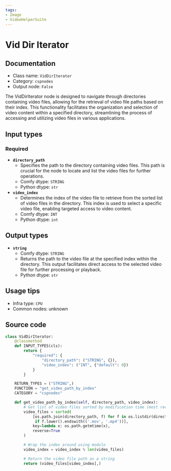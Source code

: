 ```yaml
---
tags:
- Image
- VideoHelperSuite
---
```


# Vid Dir Iterator
## Documentation
- Class name: `VidDirIterator`
- Category: `cspnodes`
- Output node: `False`

The VidDirIterator node is designed to navigate through directories containing video files, allowing for the retrieval of video file paths based on their index. This functionality facilitates the organization and selection of video content within a specified directory, streamlining the process of accessing and utilizing video files in various applications.
## Input types
### Required
- **`directory_path`**
    - Specifies the path to the directory containing video files. This path is crucial for the node to locate and list the video files for further operations.
    - Comfy dtype: `STRING`
    - Python dtype: `str`
- **`video_index`**
    - Determines the index of the video file to retrieve from the sorted list of video files in the directory. This index is used to select a specific video file, enabling targeted access to video content.
    - Comfy dtype: `INT`
    - Python dtype: `int`
## Output types
- **`string`**
    - Comfy dtype: `STRING`
    - Returns the path to the video file at the specified index within the directory. This output facilitates direct access to the selected video file for further processing or playback.
    - Python dtype: `str`
## Usage tips
- Infra type: `CPU`
- Common nodes: unknown


## Source code
```python
class VidDirIterator:
    @classmethod
    def INPUT_TYPES(cls):
        return {
            "required": {
                "directory_path": ("STRING", {}),
                "video_index": ("INT", {"default": 0})
            }
        }

    RETURN_TYPES = ("STRING",)
    FUNCTION = "get_video_path_by_index"
    CATEGORY = "cspnodes"

    def get_video_path_by_index(self, directory_path, video_index):
        # Get list of video files sorted by modification time (most recent first)
        video_files = sorted(
            [os.path.join(directory_path, f) for f in os.listdir(directory_path)
             if f.lower().endswith(('.mov', '.mp4'))],
            key=lambda x: os.path.getmtime(x),
            reverse=True
        )

        # Wrap the index around using modulo
        video_index = video_index % len(video_files)

        # Return the video file path as a string
        return (video_files[video_index],)

```
